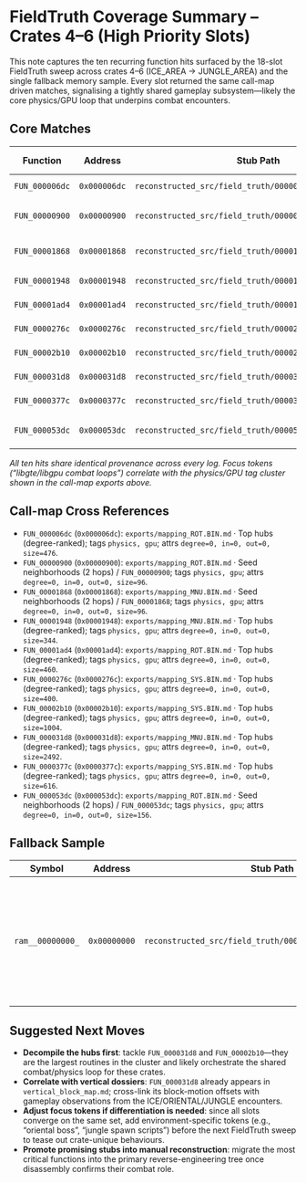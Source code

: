 # FieldTruth Coverage Summary – Crates 4–6 (High Priority Slots)

This note captures the ten recurring function hits surfaced by the 18-slot
FieldTruth sweep across crates 4–6 (ICE_AREA → JUNGLE_AREA) and the single
fallback memory sample. Every slot returned the same call-map driven matches,
signalising a tightly shared gameplay subsystem—likely the core physics/GPU
loop that underpins combat encounters.

## Core Matches

| Function | Address | Stub Path | Primary Mapping Context | Tags | Size (bytes) |
| --- | --- | --- | --- | --- | --- |
| `FUN_000006dc` | `0x000006dc` | `reconstructed_src/field_truth/000006dc_fun_000006dc.c` | `exports/mapping_ROT.BIN.md` · Top hubs | `physics, gpu` | 476 |
| `FUN_00000900` | `0x00000900` | `reconstructed_src/field_truth/00000900_fun_00000900.c` | `exports/mapping_ROT.BIN.md` · Seed neighborhoods (2 hops) | `physics, gpu` | 96 |
| `FUN_00001868` | `0x00001868` | `reconstructed_src/field_truth/00001868_fun_00001868.c` | `exports/mapping_MNU.BIN.md` · Seed neighborhoods (2 hops) | `physics, gpu` | 96 |
| `FUN_00001948` | `0x00001948` | `reconstructed_src/field_truth/00001948_fun_00001948.c` | `exports/mapping_MNU.BIN.md` · Top hubs | `physics, gpu` | 344 |
| `FUN_00001ad4` | `0x00001ad4` | `reconstructed_src/field_truth/00001ad4_fun_00001ad4.c` | `exports/mapping_ROT.BIN.md` · Top hubs | `physics, gpu` | 460 |
| `FUN_0000276c` | `0x0000276c` | `reconstructed_src/field_truth/0000276c_fun_0000276c.c` | `exports/mapping_SYS.BIN.md` · Top hubs | `physics, gpu` | 400 |
| `FUN_00002b10` | `0x00002b10` | `reconstructed_src/field_truth/00002b10_fun_00002b10.c` | `exports/mapping_SYS.BIN.md` · Top hubs | `physics, gpu` | 1004 |
| `FUN_000031d8` | `0x000031d8` | `reconstructed_src/field_truth/000031d8_fun_000031d8.c` | `exports/mapping_MNU.BIN.md` · Top hubs | `physics, gpu` | 2492 |
| `FUN_0000377c` | `0x0000377c` | `reconstructed_src/field_truth/0000377c_fun_0000377c.c` | `exports/mapping_SYS.BIN.md` · Top hubs | `physics, gpu` | 616 |
| `FUN_000053dc` | `0x000053dc` | `reconstructed_src/field_truth/000053dc_fun_000053dc.c` | `exports/mapping_ROT.BIN.md` · Seed neighborhoods (2 hops) | `physics, gpu` | 156 |

_All ten hits share identical provenance across every log. Focus tokens (“libgte/libgpu combat loops”) correlate with the physics/GPU tag cluster shown in the call-map exports above._

## Call-map Cross References

- `FUN_000006dc` (`0x000006dc`): `exports/mapping_ROT.BIN.md` · Top hubs (degree-ranked); tags `physics, gpu`; attrs `degree=0, in=0, out=0, size=476`.
- `FUN_00000900` (`0x00000900`): `exports/mapping_ROT.BIN.md` · Seed neighborhoods (2 hops) / `FUN_00000900`; tags `physics, gpu`; attrs `degree=0, in=0, out=0, size=96`.
- `FUN_00001868` (`0x00001868`): `exports/mapping_MNU.BIN.md` · Seed neighborhoods (2 hops) / `FUN_00001868`; tags `physics, gpu`; attrs `degree=0, in=0, out=0, size=96`.
- `FUN_00001948` (`0x00001948`): `exports/mapping_MNU.BIN.md` · Top hubs (degree-ranked); tags `physics, gpu`; attrs `degree=0, in=0, out=0, size=344`.
- `FUN_00001ad4` (`0x00001ad4`): `exports/mapping_ROT.BIN.md` · Top hubs (degree-ranked); tags `physics, gpu`; attrs `degree=0, in=0, out=0, size=460`.
- `FUN_0000276c` (`0x0000276c`): `exports/mapping_SYS.BIN.md` · Top hubs (degree-ranked); tags `physics, gpu`; attrs `degree=0, in=0, out=0, size=400`.
- `FUN_00002b10` (`0x00002b10`): `exports/mapping_SYS.BIN.md` · Top hubs (degree-ranked); tags `physics, gpu`; attrs `degree=0, in=0, out=0, size=1004`.
- `FUN_000031d8` (`0x000031d8`): `exports/mapping_MNU.BIN.md` · Top hubs (degree-ranked); tags `physics, gpu`; attrs `degree=0, in=0, out=0, size=2492`.
- `FUN_0000377c` (`0x0000377c`): `exports/mapping_SYS.BIN.md` · Top hubs (degree-ranked); tags `physics, gpu`; attrs `degree=0, in=0, out=0, size=616`.
- `FUN_000053dc` (`0x000053dc`): `exports/mapping_ROT.BIN.md` · Seed neighborhoods (2 hops) / `FUN_000053dc`; tags `physics, gpu`; attrs `degree=0, in=0, out=0, size=156`.

## Fallback Sample

| Symbol | Address | Stub Path | Origin |
| --- | --- | --- | --- |
| `ram__00000000_` | `0x00000000` | `reconstructed_src/field_truth/00000000_ram__00000000_.c` | Memory block sample captured when keyword search produced zero direct matches. |

## Suggested Next Moves

- **Decompile the hubs first**: tackle `FUN_000031d8` and `FUN_00002b10`—they are the largest routines in the cluster and likely orchestrate the shared combat/physics loop for these crates.
- **Correlate with vertical dossiers**: `FUN_000031d8` already appears in `vertical_block_map.md`; cross-link its block-motion offsets with gameplay observations from the ICE/ORIENTAL/JUNGLE encounters.
- **Adjust focus tokens if differentiation is needed**: since all slots converge on the same set, add environment-specific tokens (e.g., “oriental boss”, “jungle spawn scripts”) before the next FieldTruth sweep to tease out crate-unique behaviours.
- **Promote promising stubs into manual reconstruction**: migrate the most critical functions into the primary reverse-engineering tree once disassembly confirms their combat role.

